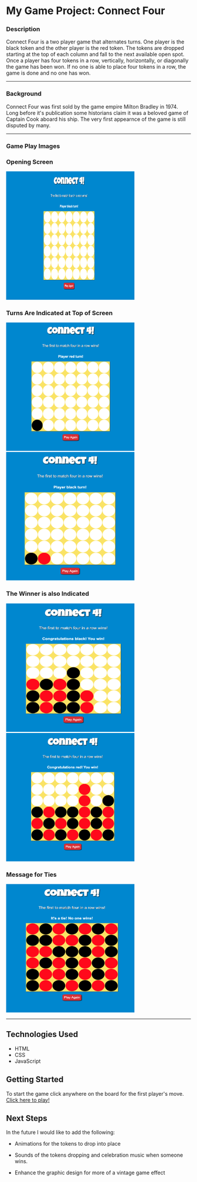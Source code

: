 # My Game Project: Connect Four

### Description

Connect Four is a two player game that alternates turns. One player is the black token and the other player is the red token. The tokens are dropped starting at the top of each column and fall to the next available open spot. Once a player has four tokens in a row, vertically, horizontally, or diagonally the game has been won. If no one is able to place four tokens in a row, the game is done and no one has won. 

____

### Background

Connect Four was first sold by the game empire Milton Bradley in 1974. Long before it's publication some historians claim it was a beloved game of Captain Cook aboard his ship. The very first appearnce of the game is still disputed by many.

______

### Game Play Images

### Opening Screen
<img src="images/Game Opening Screen.png" width="350px" height="350px">

### Turns Are Indicated at Top of Screen
<img src="images/Red_Player_Turn.png" width="350px" height="350px">

<img src="images/Black_Player_Turn.png" width="350px" height="350px">

### The Winner is also Indicated
<img src="images/Black_Wins.png" width="350px" height="350px">

<img src="images/Red_Wins.png" width="350px" height="350px">

### Message for Ties
<img src="images/Tie.png" width="350px" height="350px">

_____

## Technologies Used
* HTML
* CSS
* JavaScript

## Getting Started
To start the game click anywhere on the board for the first player's move.
<a href="https://jessicas131.github.io/Connect-Four-Game-/">Click here to play!</a>

## Next Steps
In the future I would like to add the following:

* Animations for the tokens to drop into place

* Sounds of the tokens dropping and celebration music when someone wins. 

* Enhance the graphic design for more of a vintage game effect 